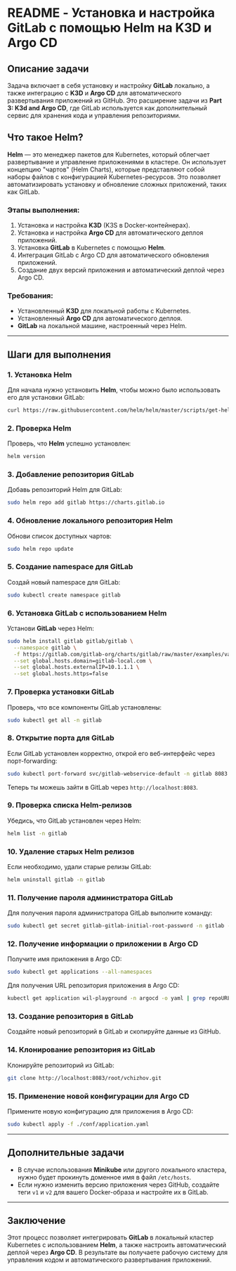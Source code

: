 # README - Установка и настройка GitLab с помощью Helm на K3D и Argo CD

## Описание задачи
Задача включает в себя установку и настройку **GitLab** локально, а также интеграцию с **K3D** и **Argo CD** для автоматического развертывания приложений из GitHub. Это расширение задачи из **Part 3: K3d and Argo CD**, где GitLab используется как дополнительный сервис для хранения кода и управления репозиториями.

## Что такое Helm?

**Helm** — это менеджер пакетов для Kubernetes, который облегчает развертывание и управление приложениями в кластере. Он использует концепцию "чартов" (Helm Charts), которые представляют собой наборы файлов с конфигурацией Kubernetes-ресурсов. Это позволяет автоматизировать установку и обновление сложных приложений, таких как GitLab.

### Этапы выполнения:
1. Установка и настройка **K3D** (K3S в Docker-контейнерах).
2. Установка и настройка **Argo CD** для автоматического деплоя приложений.
3. Установка **GitLab** в Kubernetes с помощью **Helm**.
4. Интеграция GitLab с Argo CD для автоматического обновления приложений.
5. Создание двух версий приложения и автоматический деплой через Argo CD.

### Требования:
- Установленный **K3D** для локальной работы с Kubernetes.
- Установленный **Argo CD** для автоматического деплоя.
- **GitLab** на локальной машине, настроенный через Helm.

---

## Шаги для выполнения

### 1. Установка Helm
Для начала нужно установить **Helm**, чтобы можно было использовать его для установки GitLab:
```bash
curl https://raw.githubusercontent.com/helm/helm/master/scripts/get-helm-3 | bash
```

### 2. Проверка Helm
Проверь, что **Helm** успешно установлен:
```bash
helm version
```

### 3. Добавление репозитория GitLab
Добавь репозиторий Helm для GitLab:
```bash
sudo helm repo add gitlab https://charts.gitlab.io
```

### 4. Обновление локального репозитория Helm
Обнови список доступных чартов:
```bash
sudo helm repo update
```

### 5. Создание namespace для GitLab
Создай новый namespace для GitLab:
```bash
sudo kubectl create namespace gitlab
```

### 6. Установка GitLab с использованием Helm
Установи **GitLab** через Helm:
```bash
sudo helm install gitlab gitlab/gitlab \
  --namespace gitlab \
  -f https://gitlab.com/gitlab-org/charts/gitlab/raw/master/examples/values-minikube-minimum.yaml \
  --set global.hosts.domain=gitlab-local.com \
  --set global.hosts.externalIP=10.1.1.1 \
  --set global.hosts.https=false
```

### 7. Проверка установки GitLab
Проверь, что все компоненты GitLab установлены:
```bash
sudo kubectl get all -n gitlab
```

### 8. Открытие порта для GitLab
Если GitLab установлен корректно, открой его веб-интерфейс через порт-forwarding:
```bash
sudo kubectl port-forward svc/gitlab-webservice-default -n gitlab 8083:8181
```
Теперь ты можешь зайти в GitLab через `http://localhost:8083`.

### 9. Проверка списка Helm-релизов
Убедись, что GitLab установлен через Helm:
```bash
helm list -n gitlab
```

### 10. Удаление старых Helm релизов
Если необходимо, удали старые релизы GitLab:
```bash
helm uninstall gitlab -n gitlab
```

### 11. Получение пароля администратора GitLab
Для получения пароля администратора GitLab выполните команду:
```bash
sudo kubectl get secret gitlab-gitlab-initial-root-password -n gitlab -o jsonpath="{.data.password}" | base64 --decode
```

### 12. Получение информации о приложении в Argo CD
Получите имя приложения в Argo CD:
```bash
sudo kubectl get applications --all-namespaces
```
Для получения URL репозитория приложения в Argo CD:
```bash
kubectl get application wil-playground -n argocd -o yaml | grep repoURL
```

### 13. Создание репозитория в GitLab
Создайте новый репозиторий в GitLab и скопируйте данные из GitHub.

### 14. Клонирование репозитория из GitLab
Клонируйте репозиторий из GitLab:
```bash
git clone http://localhost:8083/root/vchizhov.git
```

### 15. Применение новой конфигурации для Argo CD
Примените новую конфигурацию для приложения в Argo CD:
```bash
sudo kubectl apply -f ./conf/application.yaml
```

---

## Дополнительные задачи
- В случае использования **Minikube** или другого локального кластера, нужно будет прокинуть доменное имя в файл `/etc/hosts`.
- Если нужно изменить версию приложения через GitHub, создайте теги `v1` и `v2` для вашего Docker-образа и настройте их в GitLab.

---

## Заключение
Этот процесс позволяет интегрировать **GitLab** в локальный кластер Kubernetes с использованием **Helm**, а также настроить автоматический деплой через **Argo CD**. В результате вы получаете рабочую систему для управления кодом и автоматического развертывания приложений.


